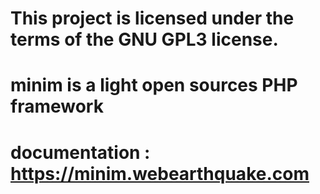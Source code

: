 # This project is licensed under the terms of the GNU GPL3 license.
# minim is a light open sources PHP framework
# documentation : https://minim.webearthquake.com